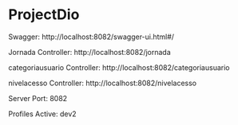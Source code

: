# ProjectDio
Swagger: http://localhost:8082/swagger-ui.html#/     

Jornada Controller: http://localhost:8082/jornada

categoriausuario Controller: http://localhost:8082/categoriausuario

nivelacesso Controller: http://localhost:8082/nivelacesso

Server Port: 8082

Profiles Active: dev2
